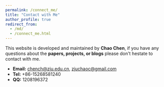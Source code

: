 ```yaml
---
permalink: /connect_me/
title: "Contact with Me"
author_profile: true
redirect_from: 
  - /md/
  - /connect_me.html
---
```



This website is developed and maintained by **Chao Chen**, if you have any questions about the __papers, projects, or blogs__ please don't hestate to contact with me.
* **Email:** chench@zju.edu.cn, zjuchaoc@gmail.com
* **Tel:** +86-15268581240
* **QQ:** 1208196372
